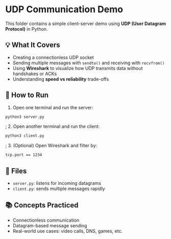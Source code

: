 # UDP Communication Demo

This folder contains a simple client-server demo using **UDP (User Datagram Protocol)** in Python.

## 💡 What It Covers

- Creating a connectionless UDP socket
- Sending multiple messages with `sendto()` and receiving with `recvfrom()`
- Using **Wireshark** to visualize how UDP transmits data without handshakes or ACKs
- Understanding **speed vs reliability** trade-offs

## 🚀 How to Run

1. Open one terminal and run the server:

```bash
python3 server.py
```

;
2. Open another terminal and run the client:

```bash
python3 client.py
```

;
3. (Optional) Open Wireshark and filter by:

```bash
tcp.port == 1234
```

## 📄 Files

- `server.py`: listens for incoming datagrams
- `client.py`: sends multiple messages rapidly

## 📚 Concepts Practiced

- Connectionless communication
- Datagram-based message sending
- Real-world use cases: video calls, DNS, games, etc.
